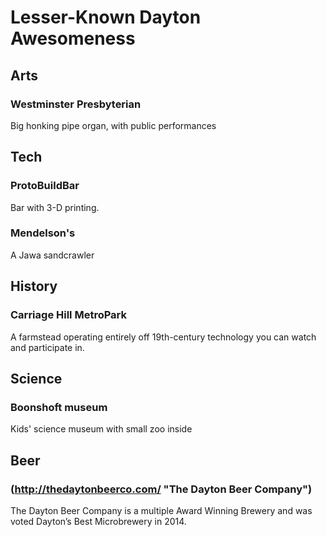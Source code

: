 # Lesser-Known Dayton Awesomeness

## Arts

### Westminster Presbyterian

Big honking pipe organ, with public performances

## Tech

### ProtoBuildBar
  
Bar with 3-D printing.  

### Mendelson's

A Jawa sandcrawler

## History

### Carriage Hill MetroPark

A farmstead operating entirely off 19th-century technology you can watch and participate in.

## Science

### Boonshoft museum

Kids' science museum with small zoo inside

## Beer

### (http://thedaytonbeerco.com/ "The Dayton Beer Company")

The Dayton Beer Company is a multiple Award Winning Brewery and was voted  Dayton’s Best Microbrewery in 2014.

